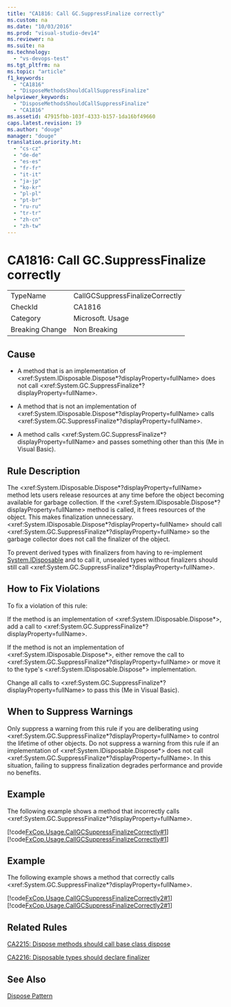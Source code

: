 ```yaml
---
title: "CA1816: Call GC.SuppressFinalize correctly"
ms.custom: na
ms.date: "10/03/2016"
ms.prod: "visual-studio-dev14"
ms.reviewer: na
ms.suite: na
ms.technology: 
  - "vs-devops-test"
ms.tgt_pltfrm: na
ms.topic: "article"
f1_keywords: 
  - "CA1816"
  - "DisposeMethodsShouldCallSuppressFinalize"
helpviewer_keywords: 
  - "DisposeMethodsShouldCallSuppressFinalize"
  - "CA1816"
ms.assetid: 47915fbb-103f-4333-b157-1da16bf49660
caps.latest.revision: 19
ms.author: "douge"
manager: "douge"
translation.priority.ht: 
  - "cs-cz"
  - "de-de"
  - "es-es"
  - "fr-fr"
  - "it-it"
  - "ja-jp"
  - "ko-kr"
  - "pl-pl"
  - "pt-br"
  - "ru-ru"
  - "tr-tr"
  - "zh-cn"
  - "zh-tw"
---
```

# CA1816: Call GC.SuppressFinalize correctly
|||  
|-|-|  
|TypeName|CallGCSuppressFinalizeCorrectly|  
|CheckId|CA1816|  
|Category|Microsoft. Usage|  
|Breaking Change|Non Breaking|  
  
## Cause  
  
-   A method that is an implementation of \<xref:System.IDisposable.Dispose*?displayProperty=fullName> does not call \<xref:System.GC.SuppressFinalize*?displayProperty=fullName>.  
  
-   A method that is not an implementation of \<xref:System.IDisposable.Dispose*?displayProperty=fullName> calls \<xref:System.GC.SuppressFinalize*?displayProperty=fullName>.  
  
-   A method calls \<xref:System.GC.SuppressFinalize*?displayProperty=fullName> and passes something other than this (Me in Visual Basic).  
  
## Rule Description  
 The \<xref:System.IDisposable.Dispose*?displayProperty=fullName> method lets users release resources at any time before the object becoming available for garbage collection. If the \<xref:System.IDisposable.Dispose*?displayProperty=fullName> method is called, it frees resources of the object. This makes finalization unnecessary. \<xref:System.IDisposable.Dispose*?displayProperty=fullName> should call \<xref:System.GC.SuppressFinalize*?displayProperty=fullName> so the garbage collector does not call the finalizer of the object.  
  
 To prevent derived types with finalizers from having to re-implement [System.IDisposable](assetId:///System.IDisposable?qualifyHint=True&autoUpgrade=False) and to call it, unsealed types without finalizers should still call \<xref:System.GC.SuppressFinalize*?displayProperty=fullName>.  
  
## How to Fix Violations  
 To fix a violation of this rule:  
  
 If the method is an implementation of \<xref:System.IDisposable.Dispose*>, add a call to \<xref:System.GC.SuppressFinalize*?displayProperty=fullName>.  
  
 If the method is not an implementation of \<xref:System.IDisposable.Dispose*>, either remove the call to \<xref:System.GC.SuppressFinalize*?displayProperty=fullName> or move it to the type's \<xref:System.IDisposable.Dispose*> implementation.  
  
 Change all calls to \<xref:System.GC.SuppressFinalize*?displayProperty=fullName> to pass this (Me in Visual Basic).  
  
## When to Suppress Warnings  
 Only suppress a warning from this rule if you are deliberating using \<xref:System.GC.SuppressFinalize*?displayProperty=fullName> to control the lifetime of other objects. Do not suppress a warning from this rule if an implementation of \<xref:System.IDisposable.Dispose*> does not call \<xref:System.GC.SuppressFinalize*?displayProperty=fullName>. In this situation, failing to suppress finalization degrades performance and provide no benefits.  
  
## Example  
 The following example shows a method that incorrectly calls \<xref:System.GC.SuppressFinalize*?displayProperty=fullName>.  
  
 [!code[FxCop.Usage.CallGCSuppressFinalizeCorrectly#1](../codequality/codesnippet/VisualBasic/ca1816--call-gc.suppressfinalize-correctly_1.vb)]
[!code[FxCop.Usage.CallGCSuppressFinalizeCorrectly#1](../codequality/codesnippet/CSharp/ca1816--call-gc.suppressfinalize-correctly_1.cs)]  
  
## Example  
 The following example shows a method that correctly calls \<xref:System.GC.SuppressFinalize*?displayProperty=fullName>.  
  
 [!code[FxCop.Usage.CallGCSuppressFinalizeCorrectly2#1](../codequality/codesnippet/VisualBasic/ca1816--call-gc.suppressfinalize-correctly_2.vb)]
[!code[FxCop.Usage.CallGCSuppressFinalizeCorrectly2#1](../codequality/codesnippet/CSharp/ca1816--call-gc.suppressfinalize-correctly_2.cs)]  
  
## Related Rules  
 [CA2215: Dispose methods should call base class dispose](../codequality/ca2215--dispose-methods-should-call-base-class-dispose.md)  
  
 [CA2216: Disposable types should declare finalizer](../codequality/ca2216--disposable-types-should-declare-finalizer.md)  
  
## See Also  
 [Dispose Pattern](../Topic/Dispose%20Pattern.md)